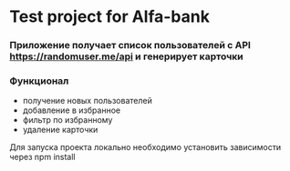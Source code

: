 # Test project for Alfa-bank
### Приложение получает список пользователей с API https://randomuser.me/api и генерирует карточки
### Функционал
+ получение новых пользователей
+ добавление в избранное
+ фильтр по избранному
+ удаление карточки

Для запуска проекта локально необходимо установить зависимости через npm install
